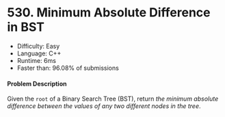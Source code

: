 # 530. Minimum Absolute Difference in BST
- Difficulty: Easy
- Language: C++
- Runtime: 6ms
- Faster than: 96.08% of submissions

#### Problem Description
Given the `root` of a Binary Search Tree (BST), return *the minimum absolute difference between the values of any two different nodes in the tree*.